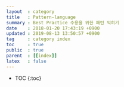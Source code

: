 ```yaml
---
layout  : category
title   : Pattern-language
summary : Best Practice 수용을 위한 패턴 익히기
date    : 2018-01-20 17:43:19 +0900
updated : 2019-08-13 13:50:57 +0900
tag     : category index
toc     : true
public  : true
parent  : [[index]]
latex   : false
---
```

* TOC
{:toc}


